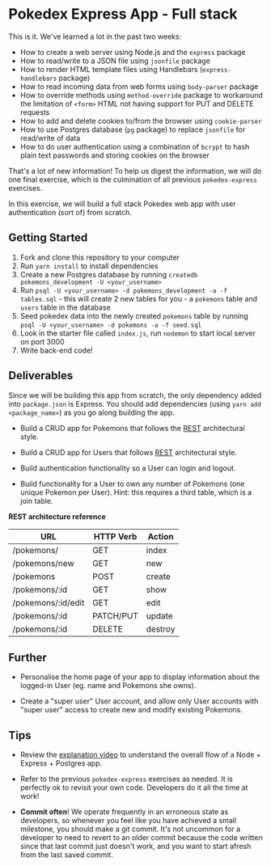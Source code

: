 # Pokedex Express App - Full stack

This is it. We've learned a lot in the past two weeks:

* How to create a web server using Node.js and the `express` package
* How to read/write to a JSON file using `jsonfile` package
* How to render HTML template files using Handlebars (`express-handlebars` package)
* How to read incoming data from web forms using `body-parser` package
* How to override methods using `method-override` package to workaround the limitation of `<form>` HTML not having support for PUT and DELETE requests
* How to add and delete cookies to/from the browser using `cookie-parser`
* How to use Postgres database (`pg` package) to replace `jsonfile` for read/write of data
* How to do user authentication using a combination of `bcrypt` to hash plain text passwords and storing cookies on the browser

That's a lot of new information! To help us digest the information, we will do one final exercise, which is the culmination of all previous `pokedex-express` exercises.

In this exercise, we will build a full stack Pokedex web app with user authentication (sort of) from scratch.

## Getting Started

1.  Fork and clone this repository to your computer
2.  Run `yarn install` to install dependencies
3.  Create a new Postgres database by running `createdb pokemons_development -U <your_username>`
4.  Run `psql -U <your_username> -d pokemons_development -a -f tables.sql` - this will create 2 new tables for you - a `pokemons` table and `users` table in the database
5.  Seed pokedex data into the newly created `pokemons` table by running `psql -U <your_username> -d pokemons -a -f seed.sql`
6.  Look in the starter file called `index.js`, run `nodemon` to start local server on port 3000
7.  Write back-end code!

## Deliverables

Since we will be building this app from scratch, the only dependency added into `package.json` is Express. You should add dependencies (using `yarn add <package_name>`) as you go along building the app.

* Build a CRUD app for Pokemons that follows the [REST][1] architectural style.

* Build a CRUD app for Users that follows [REST][1] architectural style.

* Build authentication functionality so a User can login and logout.

* Build functionality for a User to own any number of Pokemons (one unique Pokemon per User). Hint: this requires a third table, which is a join table.

__REST architecture reference__

**URL**            | **HTTP Verb** | **Action**
----------------   | ------------- | ----------
/pokemons/         | GET           | index     
/pokemons/new      | GET           | new       
/pokemons          | POST          | create    
/pokemons/:id      | GET           | show      
/pokemons/:id/edit | GET           | edit      
/pokemons/:id      | PATCH/PUT     | update    
/pokemons/:id      | DELETE        | destroy   

## Further

* Personalise the home page of your app to display information about the logged-in User (eg. name and Pokemons she owns).

* Create a "super user" User account, and allow only User accounts with "super user" access to create new and modify existing Pokemons.

## Tips

* Review the [explanation video](https://www.youtube.com/watch?v=yCX7YRFh0qM) to understand the overall flow of a Node + Express + Postgres app.

* Refer to the previous `pokedex-express` exercises as needed. It is perfectly ok to revisit your own code. Developers do it all the time at work!

* __Commit often__! We operate frequently in an erroneous state as developers, so whenever you feel like you have achieved a small milestone, you should make a git commit. It's not uncommon for a developer to need to revert to an older commit because the code written since that last commit just doesn't work, and you want to start afresh from the last saved commit.


[1]: https://en.wikipedia.org/wiki/Representational_state_transfer

